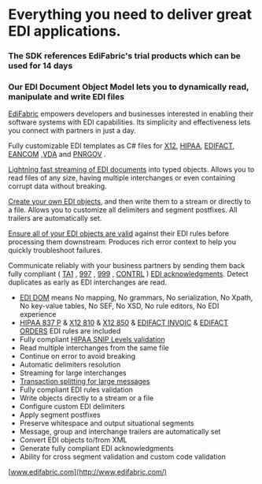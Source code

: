 # Everything you need to deliver great EDI applications.
### The SDK references EdiFabric's trial products which can be used for 14 days 

### Our EDI Document Object Model lets you to dynamically read, manipulate and write EDI files

[EdiFabric](http://www.edifabric.com/) empowers developers and businesses interested in enabling their software systems with EDI capabilities. Its simplicity and effectiveness lets you connect with partners in just a day.

Fully customizable EDI templates as C# files for [X12](https://support.edifabric.com/hc/en-us/sections/360000067292-X12-Resources), [HIPAA](https://support.edifabric.com/hc/en-us/articles/360000372751-HIPAA-templates-270-271-276-277-278-834-835-837), [EDIFACT](https://support.edifabric.com/hc/en-us/sections/360000070531-EDIFACT-Resources), [EANCOM](https://support.edifabric.com/hc/en-us/articles/360000349012-EANCOM-templates-for-versions-D93A-D96A-and-D01B-) ,[VDA](https://support.edifabric.com/hc/en-us/articles/360000367932-VDA-templates-4905-4906-4908-4913-4915) and [PNRGOV](https://support.edifabric.com/hc/en-us/articles/360000349592-PNRGOV-templates) . 

[Lightning fast streaming of EDI documents](https://support.edifabric.com/hc/en-us/articles/360000311132-EDI-files-translation) into typed objects. Allows you to read files of any size, having multiple interchanges or even containing corrupt data without breaking.

[Create your own EDI objects](https://support.edifabric.com/hc/en-us/articles/360000311772-EDI-files-generation), and then write them to a stream or directly to a file. Allows you to customize all delimiters and segment postfixes. All trailers are automatically set.

[Ensure all of your EDI objects are valid](https://support.edifabric.com/hc/en-us/articles/360000373811-EDI-compliant-validation) against their EDI rules before processing them downstream. Produces rich error context to help you quickly troubleshoot failures.

Communicate reliably with your business partners by sending them back fully compliant ( [TA1](http://www.edifabric.com/x12-ta1-acknowledgment-error-codes.html) , [997](http://www.edifabric.com/x12-997-acknowledgment-error-codes.html) , [999](http://www.edifabric.com/x12-999-acknowledgment-error-codes.html) , [CONTRL](http://www.edifabric.com/edifact-contrl-acknowledgment-error-codes.html) ) [EDI acknowledgments](http://edifabric.com/edi-acknowledgments.html). Detect duplicates as early as EDI interchanges are read.

* [EDI DOM](http://www.edifabric.com/edi-dom-document-object-model.html) means No mapping, No grammars, No serialization, No Xpath, No key-value tables, No SEF, No XSD, No rule editors, No EDI experience
* [HIPAA 837 P](http://www.edifabric.com/hipaa-claim-837.html) & [X12 810](http://www.edifabric.com/x12-810.html) & [X12 850](http://www.edifabric.com/x12-850.html) & [EDIFACT INVOIC](http://www.edifabric.com/edifact-invoic.html) & [EDIFACT ORDERS](http://www.edifabric.com/edifact-orders.html) EDI rules are included
* Fully compliant [HIPAA SNIP Levels validation](http://www.edifabric.com/edi-hipaa-snip-compliance.html)
* Read multiple interchanges from the same file
* Continue on error to avoid breaking
* Automatic delimiters resolution
* Streaming for large interchanges
* [Transaction splitting for large messages](http://www.edifabric.com/large-edi-files.html)
* Fully compliant EDI rules validation
* Write objects directly to a stream or a file
* Configure custom EDI delimiters
* Apply segment postfixes
* Preserve whitespace and output situational segments
* Message, group and interchange trailers are automatically set
* Convert EDI objects to/from XML
* Generate fully compliant EDI acknowledgments
* Ability for cross segment validation and custom code validation

[www.edifabric.com](http://www.edifabric.com/)
